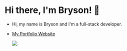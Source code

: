 # Hi there, I'm Bryson! :wave:

- Hi, my name is Bryson and I'm a full-stack developer.
- [My Portfolio Website](https://brysonward.com/)

  <img align="center" src="https://github-readme-stats.vercel.app/api?username=brysonbw&theme=algolia&show_icons=true" />
